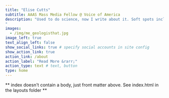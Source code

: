 ```yaml
---
title: "Elise Cutts"
subtitle: AAAS Mass Media Fellow @ Voice of America
description: "Used to do science, now I write about it. Soft spots include rocks, microbes, and really old stuff. Currently remote for *Voice of America* from Portland, OR as a 2022 AAAS Mass Media Fellow.
"
images:
  - /img/me_geologisthat.jpg
image_left: true
text_align_left: false
show_social_links: true # specify social accounts in site config
show_action_link: true
action_link: /about
action_label: "Read More &rarr;"
action_type: text # text, button
type: home
---
```


** index doesn't contain a body, just front matter above.
See index.html in the layouts folder **
